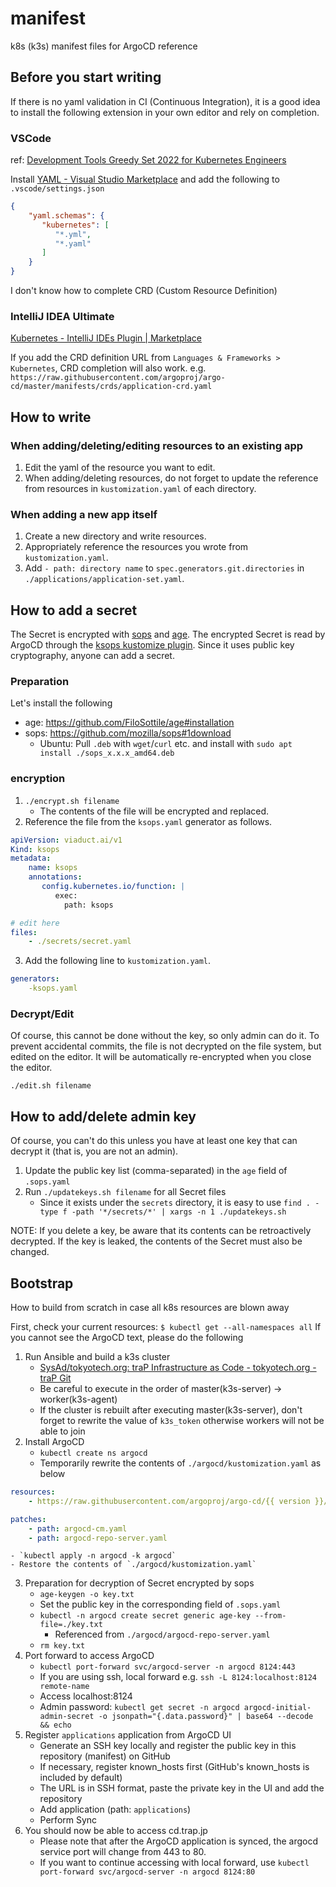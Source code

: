 # manifest

k8s (k3s) manifest files for ArgoCD reference

## Before you start writing

If there is no yaml validation in CI (Continuous Integration), it is a good idea to install the following extension in your own editor and rely on completion.

### VSCode

ref: [Development Tools Greedy Set 2022 for Kubernetes Engineers](https://zenn.dev/zoetro/articles/9454a6231a1273#vscode-extensions)

Install [YAML - Visual Studio Marketplace](https://marketplace.visualstudio.com/items?itemName=redhat.vscode-yaml) and add the following to `.vscode/settings.json`

```json
{
    "yaml.schemas": {
       "kubernetes": [
          "*.yml",
          "*.yaml"
       ]
    }
}
````

I don't know how to complete CRD (Custom Resource Definition)

### IntelliJ IDEA Ultimate

[Kubernetes - IntelliJ IDEs Plugin | Marketplace](https://plugins.jetbrains.com/plugin/10485-kubernetes)

If you add the CRD definition URL from `Languages & Frameworks > Kubernetes`, CRD completion will also work.
e.g. `https://raw.githubusercontent.com/argoproj/argo-cd/master/manifests/crds/application-crd.yaml`

## How to write

### When adding/deleting/editing resources to an existing app

1. Edit the yaml of the resource you want to edit.
2. When adding/deleting resources, do not forget to update the reference from resources in `kustomization.yaml` of each directory.

### When adding a new app itself

1. Create a new directory and write resources.
2. Appropriately reference the resources you wrote from `kustomization.yaml`.
3. Add `- path: directory name` to `spec.generators.git.directories` in `./applications/application-set.yaml`.

## How to add a secret

The Secret is encrypted with [sops](https://github.com/mozilla/sops#encrypting-using-age) and [age](https://github.com/FiloSottile/age).
The encrypted Secret is read by ArgoCD through the [ksops kustomize plugin](https://github.com/viaduct-ai/kustomize-sops#argo-cd-integration-).
Since it uses public key cryptography, anyone can add a secret.

### Preparation

Let's install the following

- age: https://github.com/FiloSottile/age#installation
- sops: https://github.com/mozilla/sops#1download
    - Ubuntu: Pull `.deb` with `wget`/`curl` etc. and install with `sudo apt install ./sops_x.x.x_amd64.deb`

### encryption

1. `./encrypt.sh filename`
    - The contents of the file will be encrypted and replaced.
2. Reference the file from the `ksops.yaml` generator as follows.

````yaml
apiVersion: viaduct.ai/v1
Kind: ksops
metadata:
    name: ksops
    annotations:
       config.kubernetes.io/function: |
          exec:
            path: ksops

# edit here
files:
    - ./secrets/secret.yaml
````

3. Add the following line to `kustomization.yaml`.

````yaml
generators:
    -ksops.yaml
````

### Decrypt/Edit

Of course, this cannot be done without the key, so only admin can do it.
To prevent accidental commits, the file is not decrypted on the file system, but edited on the editor.
It will be automatically re-encrypted when you close the editor.

`./edit.sh filename`

## How to add/delete admin key

Of course, you can't do this unless you have at least one key that can decrypt it (that is, you are not an admin).

1. Update the public key list (comma-separated) in the `age` field of `.sops.yaml`
2. Run `./updatekeys.sh filename` for all Secret files
    - Since it exists under the `secrets` directory, it is easy to use `find . -type f -path '*/secrets/*' | xargs -n 1 ./updatekeys.sh`

NOTE: If you delete a key, be aware that its contents can be retroactively decrypted.
If the key is leaked, the contents of the Secret must also be changed.

## Bootstrap

How to build from scratch in case all k8s resources are blown away

First, check your current resources: `$ kubectl get --all-namespaces all`
If you cannot see the ArgoCD text, please do the following

1. Run Ansible and build a k3s cluster
    - [SysAd/tokyotech.org: traP Infrastructure as Code - tokyotech.org - traP Git](https://git.trap.jp/SysAd/tokyotech.org)
    - Be careful to execute in the order of master(k3s-server) → worker(k3s-agent)
    - If the cluster is rebuilt after executing master(k3s-server), don't forget to rewrite the value of `k3s_token` otherwise workers will not be able to join
2. Install ArgoCD
    - `kubectl create ns argocd`
    - Temporarily rewrite the contents of `./argocd/kustomization.yaml` as below
````yaml
resources:
    - https://raw.githubusercontent.com/argoproj/argo-cd/{{ version }}/manifests/install.yaml

patches:
    - path: argocd-cm.yaml
    - path: argocd-repo-server.yaml
````
    - `kubectl apply -n argocd -k argocd`
    - Restore the contents of `./argocd/kustomization.yaml`
3. Preparation for decryption of Secret encrypted by sops
    - `age-keygen -o key.txt`
    - Set the public key in the corresponding field of `.sops.yaml`
    - `kubectl -n argocd create secret generic age-key --from-file=./key.txt`
       - Referenced from `./argocd/argocd-repo-server.yaml`
    - `rm key.txt`
4. Port forward to access ArgoCD
    - `kubectl port-forward svc/argocd-server -n argocd 8124:443`
    - If you are using ssh, local forward e.g. `ssh -L 8124:localhost:8124 remote-name`
    - Access localhost:8124
    - Admin password: `kubectl get secret -n argocd argocd-initial-admin-secret -o jsonpath="{.data.password}" | base64 --decode && echo`
5. Register `applications` application from ArgoCD UI
    - Generate an SSH key locally and register the public key in this repository (manifest) on GitHub
    - If necessary, register known_hosts first (GitHub's known_hosts is included by default)
    - The URL is in SSH format, paste the private key in the UI and add the repository
    - Add application (path: `applications`)
    - Perform Sync
6. You should now be able to access cd.trap.jp
    - Please note that after the ArgoCD application is synced, the argocd service port will change from 443 to 80.
    - If you want to continue accessing with local forward, use `kubectl port-forward svc/argocd-server -n argocd 8124:80`
